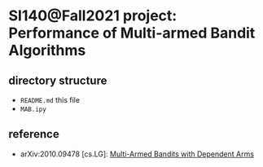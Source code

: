 # SI140@Fall2021 project: Performance of Multi-armed Bandit Algorithms

## directory structure

- `README.md` this file
- `MAB.ipy`

## reference

- arXiv:2010.09478 [cs.LG]: [Multi-Armed Bandits with Dependent Arms](https://arxiv.org/abs/2010.09478)

